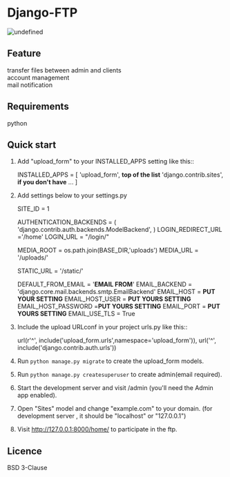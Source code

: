 # Django-FTP
<img alt="undefined" src="https://img.shields.io/pypi/l/django.svg">

Feature
-----------
transfer files between admin and clients<br>
account management <br>
mail notification<br>

Requirements
-----------
python

Quick start
-----------

1. Add "upload_form" to your INSTALLED_APPS setting like this::<br>

    INSTALLED_APPS = [
        'upload_form',    **top of the list**
        'django.contrib.sites',  **if you don't have**
        ...
    ]

2. Add settings below to your settings.py
  

    SITE_ID = 1

    AUTHENTICATION_BACKENDS = (
              'django.contrib.auth.backends.ModelBackend',
    )
    LOGIN_REDIRECT_URL ='/home'
    LOGIN_URL = "/login/"

    MEDIA_ROOT = os.path.join(BASE_DIR,'uploads')
    MEDIA_URL = '/uploads/'  

    STATIC_URL = '/static/'  

    DEFAULT_FROM_EMAIL = '**EMAIL FROM**'
    EMAIL_BACKEND = 'django.core.mail.backends.smtp.EmailBackend'
    EMAIL_HOST = **PUT YOUR SETTING**
    EMAIL_HOST_USER = **PUT YOURS SETTING**
    EMAIL_HOST_PASSWORD =**PUT YOURS SETTING**
    EMAIL_PORT = **PUT YOURS SETTING**
    EMAIL_USE_TLS = True

    
3. Include the upload URLconf in your project urls.py like this::

    url(r'^', include('upload_form.urls',namespace='upload_form')),
    url('^', include('django.contrib.auth.urls'))

4. Run `python manage.py migrate` to create the upload_form models.

5. Run `python manage.py createsuperuser` to create admin(email required).

6. Start the development server and visit /admin
   (you'll need the Admin app enabled).

7. Open "Sites" model and change "example.com" to your domain.
   (for development server , it should be "localhost" or "127.0.0.1")

8. Visit http://127.0.0.1:8000/home/ to participate in the ftp.

## Licence
BSD 3-Clause
